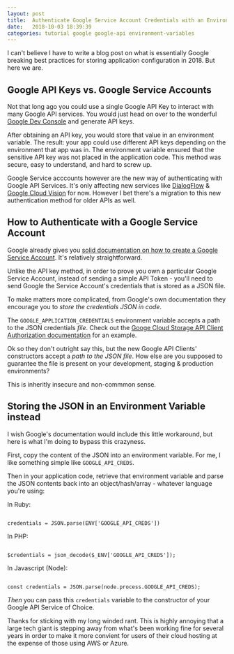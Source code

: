 ```yaml
---
layout: post
title:  Authenticate Google Service Account Credentials with an Environment Variable
date:   2018-10-03 18:39:39
categories: tutorial google google-api environment-variables
---
```


I can't believe I have to write a blog post on what is essentially Google breaking best practices for storing application configuration in 2018. But here we are.

## Google API Keys vs. Google Service Accounts

Not that long ago you could use a single Google API Key to interact with many Google API services. You would just head on over to the wonderful [Google Dev Console](https://console.developers.google.com) and generate API keys.

After obtaining an API key, you would store that value in an environment variable. The result: your app could use different API keys depending on the environment that app was in. The environment variable ensured that the sensitive API key was not placed in the application code. This method was secure, easy to understand, and hard to screw up.

Google Service acccounts however are the new way of authenticating with Google API Services. It's only affecting new services like [DialogFlow](http://dialogflow.com) & [Google Cloud Vision](https://cloud.google.com/vision/) for now. However I bet there's a migration to this new authentication method for older APIs as well.

## How to Authenticate with a Google Service Account

Google already gives you [solid documentation on how to create a Google Service Account](https://cloud.google.com/iam/docs/creating-managing-service-accounts). It's relatively straightforward.

Unlike the API key method, in order to prove you own a particular Google Service Account, instead of sending a simple API Token - you'll need to send Google the Service Account's credentials that is stored as a JSON file.

To make matters more complicated, from Google's own documentation they encourage you to _store the credentials JSON in code_.

The `GOOGLE_APPLICATION_CREDENTIALS` environment variable accepts a path to the JSON credentials _file_. Check out the [Googe Cloud Storage API Client Authorization documentation](https://cloud.google.com/storage/docs/authentication) for an example.

Ok so they don't outright say this, but the new Google API Clients' constructors accept a _path to the JSON file_. How else are you supposed to guarantee the file is present on your development, staging & production environments?

This is inheritly insecure and non-commmon sense.

## Storing the JSON in an Environment Variable instead

I wish Google's documentation would include this little workaround, but here is what I'm doing to bypass this crazyness.

First, copy the content of the JSON into an environment variable. For me, I like something simple like `GOOGLE_API_CREDS`.

Then in your application code, retrieve that environment variable and parse the JSON contents back into an object/hash/array - whatever language you're using:

In Ruby:

```

credentials = JSON.parse(ENV['GOOGLE_API_CREDS'])

```

In PHP:

```

$credentials = json_decode($_ENV['GOOGLE_API_CREDS']);

```

In Javascript (Node):

```

const credentials = JSON.parse(node.process.GOOGLE_API_CREDS);

```

*Then* you can pass this `credentials` variable to the constructor of your Google API Service of Choice.

Thanks for sticking with my long winded rant. This is highly annoying that a large tech giant is stepping away from what's been working fine for several years in order to make it more convient for users of their cloud hosting at the expense of those using AWS or Azure.
